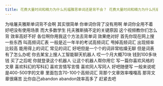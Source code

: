 ```yaml
---
title: 花费大量时间和精力为什么托福雅思单词还是背不会？ 花费大量时间和精力为什么托福雅思单词还是背不会？超哥独家背单词大法，帮你学习托福雅思事半功倍
---
```

为啥屠夫雅斯单词背不会啊
其实很简单
你单词你背了没有用啊
单词你全用不着
好吧没有使用场景
而大多数学生
托夫雅斯搞不定的关键原因
这个视频教你们怎么背
效率高好不好
各位啊你用我这个方法去背单词
效果绝对好
首先你现在网上搜一些东西
叫高频词汇表
一般是近一年半的考试高频词汇
甩掉高频词汇
出现频率比较高
能用得上的词汇
常见的词汇
好吧但是一个个的词非常枯燥无聊
但是词表有了怎么办呢
你去某宝上搜人工智能聊天机器人
哎一个月大概70块
钱到100多块钱
买了之后呢
你就登录这个机器人
让这个机器人帮你用它
写一篇你喜欢风格的文章
喜欢科幻的写科幻
喜欢言情写言情
喜欢同人写同人
好吧随便写
一般来说呢
是400-500字的文章
里面包含70-100个高频词汇
背那个文章效率嘎嘎高
那背文章很痛苦
比你自己abandon abandon效率高多了
赶紧去吧
